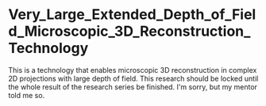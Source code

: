 # Very_Large_Extended_Depth_of_Field_Microscopic_3D_Reconstruction_Technology
This is a technology that enables microscopic 3D reconstruction in complex 2D projections with large depth of field.
This research should be locked until the whole result of the research series be finished. I'm sorry, but my mentor told me so.
